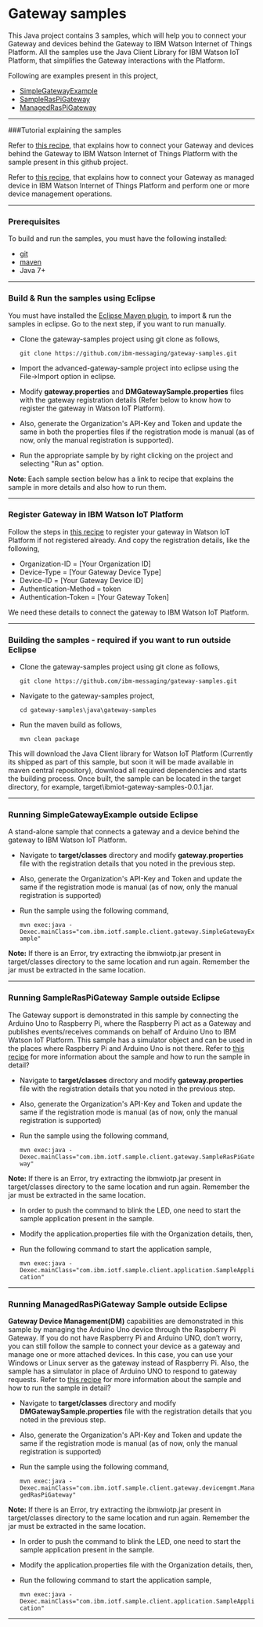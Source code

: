 Gateway samples
============================================

This Java project contains 3 samples, which will help you to connect your Gateway and devices behind the Gateway to IBM Watson Internet of Things Platform. All the samples use the Java Client Library for IBM Watson IoT Platform, that simplifies the Gateway interactions with the Platform.

Following are examples present in this project,

* [SimpleGatewayExample](https://github.com/ibm-messaging/gateway-samples/blob/master/java/gateway-samples/src/main/java/com/ibm/iotf/sample/client/gateway/SimpleGatewayExample.java)
* [SampleRasPiGateway](https://github.com/ibm-messaging/gateway-samples/blob/master/java/gateway-samples/src/main/java/com/ibm/iotf/sample/client/gateway/SampleRasPiGateway.java)
* [ManagedRasPiGateway](https://github.com/ibm-messaging/gateway-samples/blob/master/java/gateway-samples/src/main/java/com/ibm/iotf/sample/client/gateway/devicemgmt/ManagedRasPiGateway.java)

----

###Tutorial explaining the samples

Refer to [this recipe](https://developer.ibm.com/recipes/tutorials/connect-raspberry-pi-as-gateway-to-watson-iot-platform/), that explains how to connect your Gateway and devices behind the Gateway to IBM Watson Internet of Things Platform with the sample present in this github project. 

Refer to [this recipe](https://developer.ibm.com/recipes/tutorials/raspberry-pi-as-managed-gateway-in-watson-iot-platform-part-1/), that explains how to connect your Gateway as managed device in IBM Watson Internet of Things Platform and perform one or more device management operations. 

----

### Prerequisites
To build and run the samples, you must have the following installed:

* [git](https://git-scm.com/)
* [maven](https://maven.apache.org/download.cgi)
* Java 7+

----

### Build & Run the samples using Eclipse

You must have installed the [Eclipse Maven plugin](http://www.eclipse.org/m2e/), to import & run the samples in eclipse. Go to the next step, if you want to run manually.

* Clone the gateway-samples project using git clone as follows,
   
    `git clone https://github.com/ibm-messaging/gateway-samples.git`

* Import the advanced-gateway-sample project into eclipse using the File->Import option in eclipse.
* Modify **gateway.properties** and **DMGatewaySample.properties** files with the gateway registration details (Refer below to know how to register the gateway in Watson IoT Platform).
* Also, generate the Organization's API-Key and Token and update the same in both the properties files if the registration mode is manual (as of now, only the manual registration is supported).
* Run the appropriate sample by by right clicking on the project and selecting "Run as" option.

**Note**: Each sample section below has a link to recipe that explains the sample in more details and also how to run them.

----

### Register Gateway in IBM Watson IoT Platform

Follow the steps in [this recipe](https://developer.ibm.com/recipes/tutorials/how-to-register-gateways-in-ibm-watson-iot-platform/) to register your gateway in Watson IoT Platform if not registered already. And copy the registration details, like the following,

* Organization-ID = [Your Organization ID]
* Device-Type = [Your Gateway Device Type]
* Device-ID = [Your Gateway Device ID]
* Authentication-Method = token
* Authentication-Token = [Your Gateway Token]

We need these details to connect the gateway to IBM Watson IoT Platform.

----

### Building the samples - required if you want to run outside Eclipse

* Clone the gateway-samples project using git clone as follows,
   
    `git clone https://github.com/ibm-messaging/gateway-samples.git`
    
* Navigate to the gateway-samples project, 

    `cd gateway-samples\java\gateway-samples`
    
* Run the maven build as follows,

    `mvn clean package`
    
This will download the Java Client library for Watson IoT Platform (Currently its shipped as part of this sample, but soon it will be made available in maven central repository), download all required dependencies and starts the building process. Once built, the sample can be located in the target directory, for example, target\ibmiot-gateway-samples-0.0.1.jar.

----

### Running SimpleGatewayExample outside Eclipse

A stand-alone sample that connects a gateway and a device behind the gateway to IBM Watson IoT Platform. 

* Navigate to **target/classes** directory and modify **gateway.properties** file with the registration details that you noted in the previous step.
* Also, generate the Organization's API-Key and Token and update the same if the registration mode is manual (as of now, only the manual registration is supported)
* Run the sample using the following command,

    `mvn exec:java -Dexec.mainClass="com.ibm.iotf.sample.client.gateway.SimpleGatewayExample"`

**Note:** If there is an Error, try extracting the ibmwiotp.jar present in target/classes directory to the same location and run again. Remember the jar must be extracted in the same location. 

----

### Running SampleRasPiGateway Sample outside Eclipse

The Gateway support is demonstrated in this sample by connecting the Arduino Uno to Raspberry Pi, where the Raspberry Pi act as a Gateway and publishes events/receives commands on behalf of Arduino Uno to IBM Watson IoT Platform. This sample has a simulator object and can be used in the places where Raspberry Pi and Arduino Uno is not there. Refer to [this recipe](https://developer.ibm.com/recipes/tutorials/connect-raspberry-pi-as-gateway-to-watson-iot-platform/) for more information about the sample and how to run the sample in detail?

* Navigate to **target/classes** directory and modify **gateway.properties** file with the registration details that you noted in the previous step.
* Also, generate the Organization's API-Key and Token and update the same if the registration mode is manual (as of now, only the manual registration is supported)
* Run the sample using the following command,

    `mvn exec:java -Dexec.mainClass="com.ibm.iotf.sample.client.gateway.SampleRasPiGateway"`

**Note:** If there is an Error, try extracting the ibmwiotp.jar present in target/classes directory to the same location and run again. Remember the jar must be extracted in the same location. 

* In order to push the command to blink the LED, one need to start the sample application present in the sample.

* Modify the application.properties file with the Organization details, then,

* Run the following command to start the application sample,

    `mvn exec:java -Dexec.mainClass="com.ibm.iotf.sample.client.application.SampleApplication"`

----

### Running ManagedRasPiGateway Sample outside Eclipse

**Gateway Device Management(DM)** capabilities are demonstrated in this sample by managing the Arduino Uno device through the Raspberry Pi Gateway. If you do not have Raspberry Pi and Arduino UNO, don’t worry, you can still follow the sample to connect your device as a gateway and manage one or more attached devices. In this case, you can use your Windows or Linux server as the gateway instead of Raspberry Pi. Also, the sample has a simulator in place of Arduino UNO to respond to gateway requests. Refer to [this recipe](https://developer.ibm.com/recipes/tutorials/raspberry-pi-as-managed-gateway-in-watson-iot-platform-part-1/) for more information about the sample and how to run the sample in detail?

* Navigate to **target/classes** directory and modify **DMGatewaySample.properties** file with the registration details that you noted in the previous step.
* Also, generate the Organization's API-Key and Token and update the same if the registration mode is manual (as of now, only the manual registration is supported)
* Run the sample using the following command,

    `mvn exec:java -Dexec.mainClass="com.ibm.iotf.sample.client.gateway.devicemgmt.ManagedRasPiGateway"`

**Note:** If there is an Error, try extracting the ibmwiotp.jar present in target/classes directory to the same location and run again. Remember the jar must be extracted in the same location. 

* In order to push the command to blink the LED, one need to start the sample application present in the sample.

* Modify the application.properties file with the Organization details, then,

* Run the following command to start the application sample,

    `mvn exec:java -Dexec.mainClass="com.ibm.iotf.sample.client.application.SampleApplication"`

----
